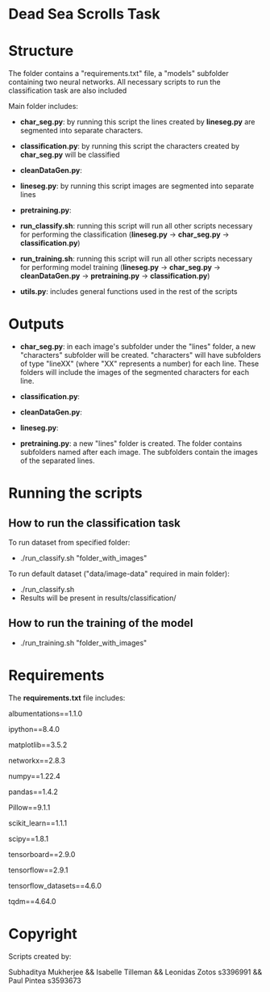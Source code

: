 # Dead Sea Scrolls Task

# Structure

The folder contains a "requirements.txt" file, a "models" subfolder containing two neural networks. 
All necessary scripts to run the classification task are also included

Main folder includes:

- **char_seg.py**: by running this script the lines created by 
**lineseg.py** are segmented into separate characters.

- **classification.py**: by running this script the characters 
created by **char_seg.py** will be classified

- **cleanDataGen.py**:

- **lineseg.py**: by running this script images are segmented 
into separate lines

- **pretraining.py**:

- **run_classify.sh**: running this script will run all other
scripts necessary for performing the classification 
(**lineseg.py** -> **char_seg.py** -> **classification.py**)

- **run_training.sh**: running this script will run all other
scripts necessary for performing model training
(**lineseg.py** -> **char_seg.py** -> **cleanDataGen.py** -> 
**pretraining.py** -> **classification.py**)

- **utils.py**: includes general functions used 
in the rest of the scripts

# Outputs
- **char_seg.py**: in each image's subfolder under the "lines" folder, 
a new "characters" subfolder will be created. "characters" will have 
subfolders of type "lineXX" (where "XX" represents a number) for each line.
These folders will include the images of the segmented characters for each line.

- **classification.py**: 

- **cleanDataGen.py**:

- **lineseg.py**: 

- **pretraining.py**: a new "lines" folder is created. The folder contains subfolders 
named after each image. The subfolders contain the images of the separated lines. 

# Running the scripts

## How to run the classification task

To run dataset from specified folder:

- ./run_classify.sh "folder_with_images"

To run default dataset ("data/image-data" required in main folder):

- ./run_classify.sh
- Results will be present in results/classification/

## How to run the training of the model
- ./run_training.sh "folder_with_images"

# Requirements
The **requirements.txt** file includes:

albumentations==1.1.0

ipython==8.4.0

matplotlib==3.5.2

networkx==2.8.3

numpy==1.22.4

pandas==1.4.2

Pillow==9.1.1

scikit_learn==1.1.1

scipy==1.8.1

tensorboard==2.9.0

tensorflow==2.9.1

tensorflow_datasets==4.6.0

tqdm==4.64.0


# Copyright
Scripts created by:

Subhaditya Mukherjee && Isabelle Tilleman && Leonidas Zotos s3396991 && Paul Pintea s3593673